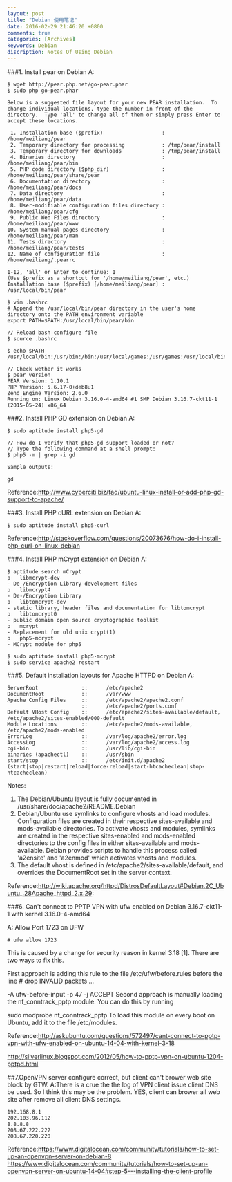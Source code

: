 ```yaml
---
layout: post
title: "Debian 使用笔记"
date: 2016-02-29 21:46:20 +0800
comments: true
categories: [Archives]
keywords: Debian
discription: Notes Of Using Debian
---
```

###1. Install pear on Debian
A:

```
$ wget http://pear.php.net/go-pear.phar
$ sudo php go-pear.phar

Below is a suggested file layout for your new PEAR installation.  To
change individual locations, type the number in front of the
directory.  Type 'all' to change all of them or simply press Enter to
accept these locations.

 1. Installation base ($prefix)                   : /home/meiliang/pear
 2. Temporary directory for processing            : /tmp/pear/install
 3. Temporary directory for downloads             : /tmp/pear/install
 4. Binaries directory                            : /home/meiliang/pear/bin
 5. PHP code directory ($php_dir)                 : /home/meiliang/pear/share/pear
 6. Documentation directory                       : /home/meiliang/pear/docs
 7. Data directory                                : /home/meiliang/pear/data
 8. User-modifiable configuration files directory : /home/meiliang/pear/cfg
 9. Public Web Files directory                    : /home/meiliang/pear/www
10. System manual pages directory                 : /home/meiliang/pear/man
11. Tests directory                               : /home/meiliang/pear/tests
12. Name of configuration file                    : /home/meiliang/.pearrc

1-12, 'all' or Enter to continue: 1
(Use $prefix as a shortcut for '/home/meiliang/pear', etc.)
Installation base ($prefix) [/home/meiliang/pear] : /usr/local/bin/pear

$ vim .bashrc
# Append the /usr/local/bin/pear directory in the user's home directory onto the PATH environment variable
export PATH=$PATH:/usr/local/bin/pear/bin

// Reload bash configure file
$ source .bashrc

$ echo $PATH
/usr/local/bin:/usr/bin:/bin:/usr/local/games:/usr/games:/usr/local/bin/pear/bin

// Check wether it works
$ pear version
PEAR Version: 1.10.1
PHP Version: 5.6.17-0+deb8u1
Zend Engine Version: 2.6.0
Running on: Linux Debian 3.16.0-4-amd64 #1 SMP Debian 3.16.7-ckt11-1 (2015-05-24) x86_64
```
<!-- more -->
###2. Install PHP GD extension on Debian
A:

```
$ sudo aptitude install php5-gd

// How do I verify that php5-gd support loaded or not?
// Type the following command at a shell prompt:
$ php5 -m | grep -i gd

Sample outputs:

gd
```

Reference:http://www.cyberciti.biz/faq/ubuntu-linux-install-or-add-php-gd-support-to-apache/

###3. Install PHP cURL extension on Debian
A:

```
$ sudo aptitude install php5-curl
```

Reference:http://stackoverflow.com/questions/20073676/how-do-i-install-php-curl-on-linux-debian

###4. Install PHP mCrypt extension on Debian 
A:

```
$ aptitude search mCrypt
p   libmcrypt-dev                                                                    - De-/Encryption Library development files
p   libmcrypt4                                                                       - De-/Encryption Library
p   libtomcrypt-dev                                                                  - static library, header files and documentation for libtomcrypt
p   libtomcrypt0                                                                     - public domain open source cryptographic toolkit
p   mcrypt                                                                           - Replacement for old unix crypt(1)
p   php5-mcrypt                                                                      - MCrypt module for php5

$ sudo aptitude install php5-mcrypt
$ sudo service apache2 restart
```

###5. Default installation layouts for Apache HTTPD on Debian
A:

```
ServerRoot              ::      /etc/apache2
DocumentRoot            ::      /var/www
Apache Config Files     ::      /etc/apache2/apache2.conf
                        ::      /etc/apache2/ports.conf
Default VHost Config    ::      /etc/apache2/sites-available/default, /etc/apache2/sites-enabled/000-default
Module Locations        ::      /etc/apache2/mods-available, /etc/apache2/mods-enabled
ErrorLog                ::      /var/log/apache2/error.log
AccessLog               ::      /var/log/apache2/access.log
cgi-bin                 ::      /usr/lib/cgi-bin
binaries (apachectl)    ::      /usr/sbin
start/stop              ::      /etc/init.d/apache2 (start|stop|restart|reload|force-reload|start-htcacheclean|stop-htcacheclean)
```

Notes:

1. The Debian/Ubuntu layout is fully documented in /usr/share/doc/apache2/README.Debian
2. Debian/Ubuntu use symlinks to configure vhosts and load modules. Configuration files are created in their respective sites-available and mods-available directories. To activate vhosts and modules, symlinks are created in the respective sites-enabled and mods-enabled directories to the config files in either sites-available and mods-available. Debian provides scripts to handle this process called 'a2ensite' and 'a2enmod' which activates vhosts and modules.
3. The default vhost is defined in /etc/apache2/sites-available/default, and overrides the DocumentRoot set in the server context.

Reference:http://wiki.apache.org/httpd/DistrosDefaultLayout#Debian.2C_Ubuntu_.28Apache_httpd_2.x.29:

###6. Can't connect to PPTP VPN with ufw enabled on Debian 3.16.7-ckt11-1 with kernel 3.16.0-4-amd64

A: Allow Port 1723 on UFW

```
# ufw allow 1723
```

This is caused by a change for security reason in kernel 3.18 [1]. There are two ways to fix this.

First approach is adding this rule to the file /etc/ufw/before.rules before the line # drop INVALID packets ...

-A ufw-before-input -p 47 -j ACCEPT
Second approach is manually loading the nf_conntrack_pptp module. You can do this by running

sudo modprobe nf_conntrack_pptp
To load this module on every boot on Ubuntu, add it to the file /etc/modules.

Reference:http://askubuntu.com/questions/572497/cant-connect-to-pptp-vpn-with-ufw-enabled-on-ubuntu-14-04-with-kernel-3-18

http://silverlinux.blogspot.com/2012/05/how-to-pptp-vpn-on-ubuntu-1204-pptpd.html

##7.OpenVPN server configure correct, but client can't brower web site block by GTW.
A:There is a crue the the log of VPN client issue client DNS be used. So I think this may be the problem. YES, client can brower all web site after remove all client DNS settings.

```
192.168.8.1
202.103.96.112
8.8.8.8
208.67.222.222
208.67.220.220
```

Reference:https://www.digitalocean.com/community/tutorials/how-to-set-up-an-openvpn-server-on-debian-8
https://www.digitalocean.com/community/tutorials/how-to-set-up-an-openvpn-server-on-ubuntu-14-04#step-5---installing-the-client-profile

